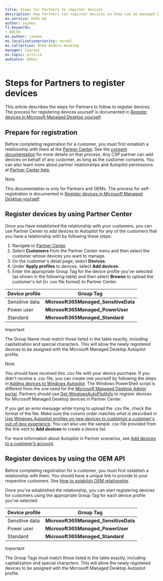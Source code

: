 ```yaml
---
title: Steps for Partners to register devices
description: How Partners can register devices so they can be managed by Microsoft Managed Desktop
ms.service: m365-md
author: jaimeo
f1.keywords:
- NOCSH
ms.author: jaimeo
ms.localizationpriority: normal
ms.collection: M365-modern-desktop
manager: laurawi
ms.topic: article
audience: Admin
---
```


# Steps for Partners to register devices


This article describes the steps for Partners to follow to register devices. The process for registering devices yourself is documented in [Register devices in Microsoft Managed Desktop yourself](register-devices-self.md).



## Prepare for registration 
Before completing registration for a customer, you must first establish a relationship with them at the [Partner Center](https://partner.microsoft.com/dashboard). See the [consent documentation](/windows/deployment/windows-autopilot/registration-auth#csp-authorization) for more details on that process. Any CSP partner can add devices on behalf of any customer, as long as the customer consents. You can also learn more about partner relationships and Autopilot permissions at [Partner Center help](/partner-center/customers_revoke_admin_privileges#windows-autopilot).


> [!NOTE]
> This documentation is only for Partners and OEMs. The process for self-registration is documented in [Register devices in Microsoft Managed Desktop yourself](register-devices-self.md).


## Register devices by using Partner Center

Once you have established the relationship with your customers, you can use Partner Center to add devices to Autopilot for any of the customers that you have a relationship with by following these steps:

1. Navigate to [Partner Center](https://partner.microsoft.com/dashboard)
2. Select **Customers** from the Partner Center menu and then select the customer whose devices you want to manage.
3. On the customer's detail page, select **Devices**.
4. Under **Apply profiles** to devices, select **Add devices**.
5. Enter the appropriate Group Tag for the device profile you've selected (as shown in the following table) and then select **Browse** to upload the customer's list (in .csv file format) to Partner Center.

|Device profile  |Group Tag  |
|---------|---------|
|Sensitive data     |**Microsoft365Managed\_SensitiveData**    |
|Power user     | **Microsoft365Managed\_PowerUser**          |
|Standard     | **Microsoft365Managed\_Standard**        |

> [!IMPORTANT]
> The Group Name must match those listed in the table exactly, including capitalization and special characters. This will allow the newly registered devices to be assigned with the Microsoft Managed Desktop Autopilot profile.

>[!NOTE]
> You should have received this .csv file with your device purchase. If you didn't receive a .csv file, you can create one yourself by following the steps in [Adding devices to Windows Autopilot](/windows/deployment/windows-autopilot/add-devices#collecting-the-hardware-id-from-existing-devices-using-powershell). The Windows PowerShell script is different from the one used for the [Microsoft Managed Desktop Admin portal](./register-devices-self.md?view=o365-worldwide#obtain-the-hardware-hash). Partners should use [Get-WindowsAutoPilotInfo](https://www.powershellgallery.com/packages/Get-WindowsAutoPilotInfo) to register devices for Microsoft Managed Desktop devices in Partner Center.

If you get an error message while trying to upload the .csv file, check the format of the file. Make sure the column order matches what is described in [Use Windows Autopilot profiles on new devices to customize a customer's out-of-box experience](/partner-center/autopilot#add-devices-to-a-customers-account). You can also use the sample .csv file provided from the link next to **Add devices** to create a device list. 

For more information about Autopilot in Partner scenarios, see [Add devices to a customer’s account](/partner-center/autopilot#add-devices-to-a-customers-account).


## Register devices by using the OEM API

Before completing registration for a customer, you must first establish a relationship with them. You should have a unique link to provide to your respective customers. See [How to establish OEM relationship](/windows/deployment/windows-autopilot/registration-auth#oem-authorization).

Once you've established the relationship, you can start registering devices for customers using the appropriate Group Tag for each device profile you've selected:


|Device profile  |Group Tag  |
|---------|---------|
|Sensitive data     | **Microsoft365Managed\_SensitiveData**     |
|Power user     | **Microsoft365Managed\_PowerUser**          |
|Standard     | **Microsoft365Managed\_Standard**      |

> [!IMPORTANT]
> The Group Tags must match those listed in the table exactly, including capitalization and special characters. This will allow the newly registered devices to be assigned with the Microsoft Managed Desktop Autopilot profile.